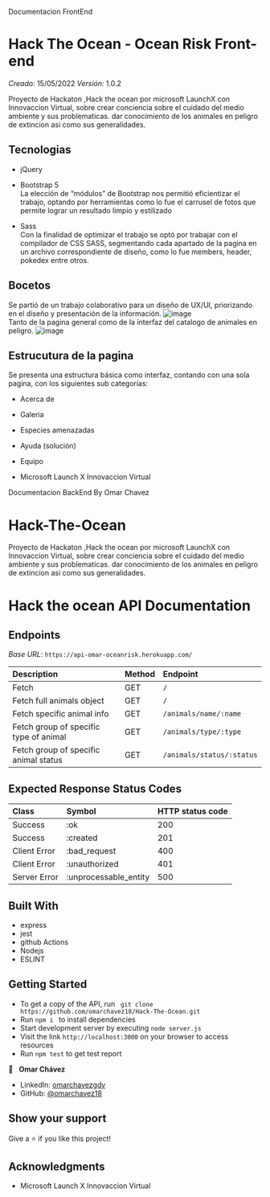 Documentacion FrontEnd

# Hack The Ocean - Ocean Risk Front-end

<em>Creado: </em>15/05/2022
<em>Versión: </em>1.0.2<br />

Proyecto de Hackaton ,Hack the ocean por microsoft LaunchX con Innovaccion Virtual, sobre crear conciencia sobre el cuidado del medio ambiente y sus problematicas.
dar conocimiento de los animales en peligro de extincion asi como sus generalidades.

## Tecnologias

- jQuery <br />

- Bootstrap 5 <br />
  La elección de “módulos” de Bootstrap nos permitió eficientizar el trabajo, optando por herramientas como lo fue el carrusel de fotos que permite lograr un resultado limpio y estilizado
- Sass<br />
  Con la finalidad de optimizar el trabajo se optó por trabajar con el compilador de CSS SASS, segmentando cada apartado de la pagina en un archivo correspondiente de diseño, como lo fue members, header, pokedex entre otros.

## Bocetos

Se partió de un trabajo colaborativo para un diseño de UX/UI, priorizando en el diseño y presentación de la información.
![image](https://user-images.githubusercontent.com/89043543/168501458-dd47beca-34c4-4110-bb3f-cb65e25dd4de.png)
<br />
Tanto de la pagina general como de la interfaz del catalogo de animales en peligro.
![image](https://user-images.githubusercontent.com/89043543/168501557-baabee65-d26f-45e3-8942-27bc3c8f30c6.png)

## Estrucutura de la pagina

Se presenta una estructura básica como interfaz, contando con una sola pagina, con los siguientes sub categorías:

- Acerca de
- Galeria
- Especies amenazadas
- Ayuda (solución)
- Equipo

- Microsoft Launch X Innovaccion Virtual

Documentacion BackEnd By Omar Chavez

# Hack-The-Ocean

Proyecto de Hackaton ,Hack the ocean por microsoft LaunchX con Innovaccion Virtual, sobre crear conciencia sobre el cuidado del medio ambiente y sus problematicas.
dar conocimiento de los animales en peligro de extincion asi como sus generalidades.

# Hack the ocean API Documentation

## Endpoints

_Base URL_: `https://api-omar-oceanrisk.herokuapp.com/`

| Description                            | Method | Endpoint                  |
| :------------------------------------- | :----- | :------------------------ |
| Fetch                                  | GET    | `/`                       |
| Fetch full animals object              | GET    | `/`                       |
| Fetch specific animal info             | GET    | `/animals/name/:name`     |
| Fetch group of specific type of animal | GET    | `/animals/type/:type`     |
| Fetch group of specific animal status  | GET    | `/animals/status/:status` |

## Expected Response Status Codes

| Class        | Symbol                | HTTP status code |
| :----------- | :-------------------- | :--------------- |
| Success      | :ok                   | 200              |
| Success      | :created              | 201              |
| Client Error | :bad_request          | 400              |
| Client Error | :unauthorized         | 401              |
| Server Error | :unprocessable_entity | 500              |

## Built With

- express
- jest
- github Actions
- Nodejs
- ESLINT

## Getting Started

- To get a copy of the API, run ` git clone https://github.com/omarchavez18/Hack-The-Ocean.git`
- Run `npm i ` to install dependencies
- Start development server by executing `node server.js`
- Visit the link `http://localhost:3000` on your browser to access resources
- Run `npm test` to get test report

👤 &nbsp; **Omar Chávez**

- LinkedIn: [omarchavezgdv](https://www.linkedin.com/in/omarchavezgdv/)
- GitHub: [@omarchavez18](https://github.com/omarchavez18)

## Show your support

Give a ⭐️ if you like this project!

## Acknowledgments

- Microsoft Launch X Innovaccion Virtual
